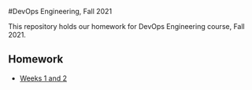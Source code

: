 #DevOps Engineering, Fall 2021

This repository holds our homework for DevOps Engineering course, Fall 2021.

## Homework
- [Weeks 1 and 2](app_python)
